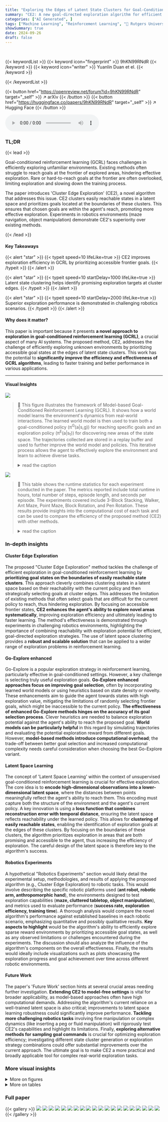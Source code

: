 ```yaml
---
title: "Exploring the Edges of Latent State Clusters for Goal-Conditioned Reinforcement Learning"
summary: "CE2: A new goal-directed exploration algorithm for efficient reinforcement learning in unknown environments, prioritizing accessible frontier goals via latent state clustering."
categories: ["AI Generated", ]
tags: ["Machine Learning", "Reinforcement Learning", "🏢 Rutgers University",]
showSummary: true
date: 2024-09-26
draft: false
---
```


<br>

{{< keywordList >}}
{{< keyword icon="fingerprint" >}} 9hKN99RNdR {{< /keyword >}}
{{< keyword icon="writer" >}} Yuanlin Duan et el. {{< /keyword >}}
 
{{< /keywordList >}}

{{< button href="https://openreview.net/forum?id=9hKN99RNdR" target="_self" >}}
↗ arXiv
{{< /button >}}
{{< button href="https://huggingface.co/papers/9hKN99RNdR" target="_self" >}}
↗ Hugging Face
{{< /button >}}



<audio controls>
    <source src="https://ai-paper-reviewer.com/9hKN99RNdR/podcast.wav" type="audio/wav">
    Your browser does not support the audio element.
</audio>


### TL;DR


{{< lead >}}

Goal-conditioned reinforcement learning (GCRL) faces challenges in efficiently exploring unfamiliar environments.  Existing methods often struggle to reach goals at the frontier of explored areas, hindering effective exploration.  Rare or hard-to-reach goals at the frontier are often overlooked, limiting exploration and slowing down the training process.

The paper introduces 'Cluster Edge Exploration' (CE2), a novel algorithm that addresses this issue. CE2 clusters easily reachable states in a latent space and prioritizes goals located at the boundaries of these clusters.  This ensures that chosen goals are within the agent's reach, promoting more effective exploration. Experiments in robotics environments (maze navigation, object manipulation) demonstrate CE2's superiority over existing methods.

{{< /lead >}}


#### Key Takeaways

{{< alert "star" >}}
{{< typeit speed=10 lifeLike=true >}} CE2 improves exploration efficiency in GCRL by prioritizing accessible frontier goals. {{< /typeit >}}
{{< /alert >}}

{{< alert "star" >}}
{{< typeit speed=10 startDelay=1000 lifeLike=true >}} Latent state clustering helps identify promising exploration targets at cluster edges. {{< /typeit >}}
{{< /alert >}}

{{< alert "star" >}}
{{< typeit speed=10 startDelay=2000 lifeLike=true >}} Superior exploration performance is demonstrated in challenging robotics scenarios. {{< /typeit >}}
{{< /alert >}}

#### Why does it matter?
This paper is important because it presents **a novel approach to exploration in goal-conditioned reinforcement learning (GCRL)**, a crucial aspect of many AI systems. The proposed method, CE2, addresses the challenge of efficiently exploring unknown environments by prioritizing accessible goal states at the edges of latent state clusters.  This work has the potential to **significantly improve the efficiency and effectiveness of GCRL algorithms**, leading to faster training and better performance in various applications.

------
#### Visual Insights



![](https://ai-paper-reviewer.com/9hKN99RNdR/figures_1_1.jpg)

> 🔼 This figure illustrates the framework of Model-based Goal-Conditioned Reinforcement Learning (GCRL).  It shows how a world model learns the environment's dynamics from real-world interactions. The learned world model is then used to train both a goal-conditioned policy (π<sup>G</sup>(a|s,g)) for reaching specific goals and an exploration policy (π<sup>E</sup>(a|s<sub>t</sub>)) for discovering new areas of the state space. The trajectories collected are stored in a replay buffer and used to further improve the world model and policies.  This iterative process allows the agent to effectively explore the environment and learn to achieve diverse tasks.
> <details>
> <summary>read the caption</summary>
> Figure 1: Model-based GCRL Framework
> </details>





![](https://ai-paper-reviewer.com/9hKN99RNdR/tables_4_1.jpg)

> 🔼 This table shows the runtime statistics for each experiment conducted in the paper.  The metrics reported include total runtime in hours, total number of steps, episode length, and seconds per episode.  The experiments covered include 3-Block Stacking, Walker, Ant Maze, Point Maze, Block Rotation, and Pen Rotation. These results provide insights into the computational cost of each task and can be used to compare the efficiency of the proposed method (CE2) with other methods.
> <details>
> <summary>read the caption</summary>
> Table 1: Runtimes per experiment.
> </details>





### In-depth insights


#### Cluster Edge Exploration
The proposed "Cluster Edge Exploration" method tackles the challenge of efficient exploration in goal-conditioned reinforcement learning by **prioritizing goal states on the boundaries of easily reachable state clusters**. This approach cleverly combines clustering states in a latent space based on their reachability with the current policy and then strategically selecting goals at cluster edges.  This addresses the limitation of existing methods that often select goals that are difficult for the current policy to reach, thus hindering exploration. By focusing on accessible frontier states, **CE2 enhances the agent's ability to explore novel areas systematically**, improving exploration efficiency and ultimately leading to faster learning. The method's effectiveness is demonstrated through experiments in challenging robotics environments, highlighting the importance of combining reachability with exploration potential for efficient, goal-directed exploration strategies. The use of latent space clustering provides a **robust and scalable solution** that can be applied to a wider range of exploration problems in reinforcement learning.

#### Go-Explore enhanced
Go-Explore is a popular exploration strategy in reinforcement learning, particularly effective in goal-conditioned settings.  However, a key challenge is selecting truly useful exploration goals.  **Go-Explore enhanced approaches focus on improving goal selection**, often by incorporating learned world models or using heuristics based on state density or novelty.  These enhancements aim to guide the agent towards states with high exploration value, mitigating the limitations of randomly selecting frontier goals, which might be inaccessible to the current policy.  **The effectiveness of enhanced Go-Explore methods hinges on the accuracy of its goal selection process**.  Clever heuristics are needed to balance exploration potential against the agent's ability to reach the proposed goal.   **World models can be particularly helpful** in this regard by simulating trajectories and evaluating the potential exploration reward from different goals.  However, **model-based methods introduce computational overhead**;  the trade-off between better goal selection and increased computational complexity needs careful consideration when choosing the best Go-Explore variant.

#### Latent Space Learning
The concept of 'Latent Space Learning' within the context of unsupervised goal-conditioned reinforcement learning is crucial for effective exploration.  The core idea is to **encode high-dimensional observations into a lower-dimensional latent space**, where the distances between points meaningfully reflect the agent's ability to reach them. This encoding must capture both the structure of the environment and the agent's current policy.  A key innovation is using a **loss function that combines reconstruction error with temporal distance**, ensuring the latent space reflects reachability under the learned policy.  This allows for **clustering of easily reachable states**, enabling the identification of exploration goals at the edges of these clusters.  By focusing on the boundaries of these clusters, the algorithm prioritizes exploration in areas that are both promising and accessible to the agent, thus increasing the efficiency of exploration.  The careful design of the latent space is therefore key to the algorithm's success.

#### Robotics Experiments
A hypothetical "Robotics Experiments" section would likely detail the experimental setup, methodologies, and results of applying the proposed algorithm (e.g., Cluster Edge Exploration) to robotic tasks.  This would involve describing the specific robotic platforms used (**ant robot, robotic arm, anthropomorphic hand**), the environments designed to test exploration capabilities (**maze, cluttered tabletop, object manipulation**), and metrics used to evaluate performance (**success rate, exploration efficiency, training time**).  A thorough analysis would compare the novel algorithm's performance against established baselines in each robotic scenario, emphasizing quantitative and possibly qualitative results.  **Key aspects to highlight** would be the algorithm's ability to efficiently explore sparse reward environments by prioritizing accessible goal states, as well as any observed limitations or challenges encountered during the experiments.  The discussion should also analyze the influence of the algorithm's components on the overall effectiveness.  Finally,  the results would ideally include visualizations such as plots showcasing the exploration progress and goal achievement over time across different robotic environments.

#### Future Work
The paper's 'Future Work' section hints at several crucial areas needing further investigation. **Extending CE2 to model-free settings** is vital for broader applicability, as model-based approaches often have high computational demands.  Addressing the algorithm's current reliance on a well-trained latent space is also critical; improvements to latent space learning robustness could significantly improve performance.  **Tackling more challenging robotics tasks** involving fine manipulation or complex dynamics (like inserting a peg or fluid manipulation) will rigorously test CE2's capabilities and highlight its limitations.  Finally, **exploring alternative methods for sampling goal commands** is crucial for optimizing exploration efficiency; investigating different state cluster generation or exploration strategy combinations could offer substantial improvements over the current approach.  The ultimate goal is to make CE2 a more practical and broadly applicable tool for complex real-world exploration tasks.


### More visual insights

<details>
<summary>More on figures
</summary>


![](https://ai-paper-reviewer.com/9hKN99RNdR/figures_5_1.jpg)

> 🔼 This figure shows six different simulated robotic environments used to evaluate the performance of the proposed Cluster Edge Exploration (CE2) algorithm.  These diverse environments test the algorithm's ability to explore effectively in various scenarios, ranging from simple navigation (Point Maze) to complex manipulation tasks (3-Block Stacking). Each environment presents unique challenges in terms of state space complexity, action space dimensionality, and reward sparsity, allowing for a comprehensive assessment of the algorithm's generalization capabilities.
> <details>
> <summary>read the caption</summary>
> Figure 2: We conduct experiments on 6 environments: Point Maze, Ant Maze, Walker, 3-Block Stacking, Block Rotation, Pen Rotation.
> </details>



![](https://ai-paper-reviewer.com/9hKN99RNdR/figures_6_1.jpg)

> 🔼 This figure displays the mean learning performance of CE2 and three baseline methods (PEG, MEGA, and a variant of CE2) across six different goal-conditioned reinforcement learning tasks.  The x-axis represents the number of steps, and the y-axis represents the success rate (averaged over 5 random seeds). The shaded regions indicate standard deviations.  The figure demonstrates CE2's superior performance in most tasks compared to the baselines, particularly in terms of speed and success rate.
> <details>
> <summary>read the caption</summary>
> Figure 3: Experiment results comparing CE2 with the baselines over 5 random seeds.
> </details>



![](https://ai-paper-reviewer.com/9hKN99RNdR/figures_6_2.jpg)

> 🔼 This figure compares the exploration strategies of three different algorithms: CE², MEGA, and PEG, within the Ant Maze environment.  Each algorithm selects goals to guide the agent's exploration, with the goals represented by red points on the maze map. The color gradient indicates the order in which states are visited during exploration, going from green (visited earlier) to yellow (visited later). The figure visually demonstrates how each algorithm approaches exploration differently, showing the distribution and selection of exploration goals.
> <details>
> <summary>read the caption</summary>
> Figure 4: Comparison of exploration goals (represented as red points) generated by CE², MEGA, and PEG in the Ant Maze environment.
> </details>



![](https://ai-paper-reviewer.com/9hKN99RNdR/figures_7_1.jpg)

> 🔼 This figure presents the learning performance of CE2 and three baseline methods (PEG, MEGA, and MEGA-wPEG) across six different goal-conditioned reinforcement learning tasks.  The y-axis represents the success rate (probability of the agent successfully reaching a goal), and the x-axis represents the number of steps taken. The shaded regions around the lines indicate the standard deviation across five runs with different random seeds. This visualization shows the comparative performance of the proposed CE2 algorithm and its baseline counterparts. Note that all six environments are for unsupervised GCRL settings.
> <details>
> <summary>read the caption</summary>
> Figure 3: Experiment results comparing CE2 with the baselines over 5 random seeds.
> </details>



![](https://ai-paper-reviewer.com/9hKN99RNdR/figures_7_2.jpg)

> 🔼 This figure visualizes how the state clusters learned by the CE2 algorithm evolve during the training process. Each color represents a different cluster, grouping states easily reachable from one another by the current policy. Red points represent the goals (states) selected by CE2 for exploration.  The figure shows that the exploration goals selected by CE2 are located at the boundaries of state clusters. The visualization helps to understand how the method effectively explores previously unseen state regions in the environment by moving to the boundaries of already-explored regions and building up the clusters over time.
> <details>
> <summary>read the caption</summary>
> Figure 6: Cluster evolution in CE2 as the training progresses. The red points means the goals picked by CE2 to explore and other points in different colors represent the clusters CE2 learned.
> </details>



![](https://ai-paper-reviewer.com/9hKN99RNdR/figures_8_1.jpg)

> 🔼 This figure displays the mean learning performance of different unsupervised GCRL methods (CE2, PEG, and MEGA) across six challenging robotics tasks.  The y-axis represents the success rate in achieving goals, averaged over five different random seeds. The x-axis shows the number of steps in the training process.  The figure showcases CE2's superior performance compared to the baselines in most tasks, indicating its effectiveness in improving goal-reaching efficiency by prioritizing accessible goals for exploration.
> <details>
> <summary>read the caption</summary>
> Figure 3: Experiment results comparing CE2 with the baselines over 5 random seeds.
> </details>



![](https://ai-paper-reviewer.com/9hKN99RNdR/figures_15_1.jpg)

> 🔼 This figure illustrates the key difference between the proposed CE2-G method and other conventional exploration methods. In CE2-G, the agent explores by targeting goal states located at the boundaries of latent state clusters. The clusters represent regions where the agent's current policy is familiar. In contrast, other exploration methods may select goal states randomly in less-explored areas of the state space, even if those states are not easily reachable by the current agent's policy.  The figure shows how CE2-G strategically selects goals along the boundaries of known regions, leading to more efficient and targeted exploration.
> <details>
> <summary>read the caption</summary>
> Figure 9: Illustration of differences between our mothod CE2-G and other exploration methods.
> </details>



![](https://ai-paper-reviewer.com/9hKN99RNdR/figures_22_1.jpg)

> 🔼 This figure compares the exploration performance of CE2 and PEG in the 3-Block Stacking environment after 1 million steps.  The x-axis represents the sum of the lengths of the sides of a triangle formed by connecting the centers of the three blocks, projected onto the x-y plane. The y-axis represents the sum of the z-coordinates (heights) of the three blocks.  The plot shows the distribution of visited states, with the color gradient indicating the recency of visits (green for older, yellow for more recent). Red points represent the evaluation goals.  The figure highlights that CE2 explores more effectively around the target goal region, while PEG's exploration is more dispersed.
> <details>
> <summary>read the caption</summary>
> Figure 10: Space explored by CE2 and PEG in the 3-Block Stacking environment at 1M steps. X-axis: the sum of the three sides of the triangle projected on the x-y plane by the three block-connected triangles. Y-axis: sum of heights (z-coordinates) of the three blocks. Red points: evaluation goals. Other points: observations of trajectories sampled in real environment. Color from green to yellow means to be sampled more recent.
> </details>



![](https://ai-paper-reviewer.com/9hKN99RNdR/figures_23_1.jpg)

> 🔼 This figure compares the exploration goals generated by three different algorithms: CE2, MEGA, and PEG, across various stages (10%, 20%, 30%, 40%, 60%) of the training process in the Ant Maze environment.  Each subplot shows the maze layout and the locations of the exploration goals (red points) generated by each algorithm at a specific training percentage.  The figure visually demonstrates the differences in exploration strategies, highlighting CE2's tendency to select goals near the frontiers of explored areas compared to MEGA and PEG, which often select goals further away from the currently known areas.
> <details>
> <summary>read the caption</summary>
> Figure 11: Comparison of exploration goals generated by CE2, MEGA and PEG
> </details>



![](https://ai-paper-reviewer.com/9hKN99RNdR/figures_23_2.jpg)

> 🔼 This figure presents the learning performance comparison of CE2 against other unsupervised GCRL methods (PEG and MEGA) across six different challenging robotics environments.  The success rate (y-axis) is plotted against the number of steps (x-axis).  The plots show the mean success rate with shaded regions representing the standard deviation across five random seeds for each method.  The results highlight CE2's superior performance in most environments, demonstrating its improved exploration and goal-reaching capabilities.
> <details>
> <summary>read the caption</summary>
> Figure 3: Experiment results comparing CE2 with the baselines over 5 random seeds.
> </details>



![](https://ai-paper-reviewer.com/9hKN99RNdR/figures_24_1.jpg)

> 🔼 This figure presents the experimental results comparing the performance of CE2 with several baseline methods across six different robotic tasks. Each subplot represents a specific task (Point Maze, Ant Maze, Walker, 3-Block Stacking, Block Rotation, Pen Rotation). The x-axis represents the number of steps, and the y-axis shows the success rate. The lines represent the average success rate over five different random seeds for each algorithm, while the shaded area depicts the standard deviation, showcasing the robustness of each method's performance. The figure visually demonstrates that CE2 generally outperforms the baseline methods (PEG and MEGA) in terms of both speed and success rate, particularly in more complex tasks such as 3-Block Stacking, Block Rotation and Pen Rotation.
> <details>
> <summary>read the caption</summary>
> Figure 3: Experiment results comparing CE2 with the baselines over 5 random seeds.
> </details>



![](https://ai-paper-reviewer.com/9hKN99RNdR/figures_25_1.jpg)

> 🔼 This figure presents the results of ablation studies conducted to assess the impact of varying the number of clusters (10, 30, 50) used in the CE2 algorithm on the success rate of goal-reaching tasks across different environments. Each subfigure corresponds to a specific environment: (a) 3-Block Stacking, (b) Ant Maze, (c) Point Maze, (d) Block Rotation, (e) Pen Rotation, and (f) Walker. The x-axis represents the number of steps taken, while the y-axis shows the success rate.  The results indicate that CE2's performance is relatively insensitive to the choice of cluster number within the tested range, suggesting robustness of the approach.
> <details>
> <summary>read the caption</summary>
> Figure 14: Ablation Study with Different Cluster Number.
> </details>



</details>




<details>
<summary>More on tables
</summary>


![](https://ai-paper-reviewer.com/9hKN99RNdR/tables_4_2.jpg)
> 🔼 This table presents the runtime statistics for each experiment conducted in the study.  The experiments were performed on an Nvidia A100 GPU with approximately 5GB of memory. The table shows the total runtime in hours, total number of steps, episode length, and seconds per episode for six different environments: 3-Block Stacking, Walker, Ant Maze, Point Maze, Block Rotation, and Pen Rotation.  The table highlights the computational cost associated with each experiment, illustrating the time efficiency (or inefficiency) of the different experimental settings.
> <details>
> <summary>read the caption</summary>
> Table 1: Runtimes per experiment.
> </details>

![](https://ai-paper-reviewer.com/9hKN99RNdR/tables_5_1.jpg)
> 🔼 This table presents the computational cost of the proposed CE2 algorithm and baselines across six different reinforcement learning environments.  It shows the total runtime in hours, the total number of steps taken, the length of each episode in steps, and the average time spent per episode in seconds. The table provides insights into the computational efficiency of the different methods, enabling a comparison of their resource requirements.
> <details>
> <summary>read the caption</summary>
> Table 1: Runtimes per experiment.
> </details>

![](https://ai-paper-reviewer.com/9hKN99RNdR/tables_18_1.jpg)
> 🔼 This table presents the runtime statistics for each experiment conducted in the paper.  It breaks down the total runtime in hours, the total number of steps taken, the episode length (number of steps per episode), and the time taken per episode in seconds. The experiments covered include 3-Block Stacking, Walker, Ant Maze, Point Maze, Block Rotation, and Pen Rotation. The data provides insights into the computational cost and efficiency of each experimental task.
> <details>
> <summary>read the caption</summary>
> Table 1: Runtimes per experiment.
> </details>

![](https://ai-paper-reviewer.com/9hKN99RNdR/tables_18_2.jpg)
> 🔼 This table shows the runtime statistics for each of the six experiments conducted in the paper.  It provides the total runtime in hours, the total number of steps taken during the experiment, the episode length, and the average number of seconds it took to complete a single episode for each experiment. The experiments are: 3-Block Stacking, Walker, Ant Maze, Point Maze, Block Rotation, and Pen Rotation.
> <details>
> <summary>read the caption</summary>
> Table 1: Runtimes per experiment.
> </details>

![](https://ai-paper-reviewer.com/9hKN99RNdR/tables_18_3.jpg)
> 🔼 This table presents the runtime statistics for each experiment conducted in the study. It shows the total runtime in hours, the total number of steps taken, the episode length, and the number of seconds per episode for six different environments: 3-Block Stacking, Walker, Ant Maze, Point Maze, Block Rotation, and Pen Rotation.  These statistics provide insights into the computational cost and efficiency of the experiments.
> <details>
> <summary>read the caption</summary>
> Table 1: Runtimes per experiment.
> </details>

![](https://ai-paper-reviewer.com/9hKN99RNdR/tables_18_4.jpg)
> 🔼 This table shows the runtime statistics for each experiment conducted in the paper, broken down by environment.  It includes the total runtime in hours, the total number of steps taken, the episode length, and the average number of seconds per episode.  This data provides insights into the computational cost and efficiency of the proposed CE2 algorithm compared to baseline methods.
> <details>
> <summary>read the caption</summary>
> Table 1: Runtimes per experiment.
> </details>

![](https://ai-paper-reviewer.com/9hKN99RNdR/tables_19_1.jpg)
> 🔼 This table presents the runtime statistics for each experiment conducted in the paper.  It details the total runtime in hours, the total number of steps taken during each experiment, the length of each episode, and the average number of seconds required per episode for six different environments: 3-Block Stacking, Walker, Ant Maze, Point Maze, Block Rotation, and Pen Rotation.  This information allows readers to gauge the computational cost and efficiency of the experiments performed.
> <details>
> <summary>read the caption</summary>
> Table 1: Runtimes per experiment.
> </details>

![](https://ai-paper-reviewer.com/9hKN99RNdR/tables_19_2.jpg)
> 🔼 This table presents the runtime statistics for each experiment conducted in the paper, broken down by environment.  It shows the total runtime in hours, the total number of steps simulated, the episode length, and the average seconds per episode.  The data provides insights into the computational cost of the proposed method and baselines across different task complexities.
> <details>
> <summary>read the caption</summary>
> Table 1: Runtimes per experiment.
> </details>

![](https://ai-paper-reviewer.com/9hKN99RNdR/tables_19_3.jpg)
> 🔼 This table presents the runtime statistics for each experiment conducted in the paper, broken down by environment.  It shows the total runtime in hours, the total number of steps, the episode length, and the average seconds per episode. These metrics provide a quantitative assessment of the computational demands of the different experimental tasks.
> <details>
> <summary>read the caption</summary>
> Table 1: Runtimes per experiment.
> </details>

![](https://ai-paper-reviewer.com/9hKN99RNdR/tables_20_1.jpg)
> 🔼 This table presents the computational cost of the proposed CE2 algorithm and its variants across different robotic environments.  It shows the total runtime in hours, the total number of steps, the length of each episode, and the average time (in seconds) spent per episode for each environment. This provides a measure of the computational efficiency of the algorithm across various tasks of varying complexity.
> <details>
> <summary>read the caption</summary>
> Table 1: Runtimes per experiment.
> </details>

![](https://ai-paper-reviewer.com/9hKN99RNdR/tables_20_2.jpg)
> 🔼 This table shows the runtime statistics for each experiment conducted in the paper.  The experiments were performed on an Nvidia A100 GPU with approximately 5GB of memory. The table lists the total runtime in hours, the total number of steps, the episode length (in timesteps), and the average time (in seconds) required to complete a single episode for each of the six environments (3-Block Stacking, Walker, Ant Maze, Point Maze, Block Rotation, Pen Rotation).  The runtime data provides insights into the computational cost and efficiency of the different experiments.
> <details>
> <summary>read the caption</summary>
> Table 1: Runtimes per experiment.
> </details>

![](https://ai-paper-reviewer.com/9hKN99RNdR/tables_21_1.jpg)
> 🔼 This table presents the computational cost of the experiments conducted in the paper.  For each of the six environments (3-Block Stacking, Walker, Ant Maze, Point Maze, Block Rotation, Pen Rotation), it shows the total runtime in hours, the total number of steps taken, the episode length in steps, and the time taken per episode in seconds.  This helps to give an understanding of the resource requirements of the experiments and to compare the relative computational costs of the different environments.
> <details>
> <summary>read the caption</summary>
> Table 1: Runtimes per experiment.
> </details>

![](https://ai-paper-reviewer.com/9hKN99RNdR/tables_21_2.jpg)
> 🔼 This table presents a comparison of the computation time required by three different methods (CE², PEG, and MEGA) to optimize goal states for launching the Go-Explore procedure in the 3-Block Stacking environment.  The time is measured in seconds per episode.
> <details>
> <summary>read the caption</summary>
> Table 2: Computation time needed to optimize goal states
> </details>

</details>




### Full paper

{{< gallery >}}
<img src="https://ai-paper-reviewer.com/9hKN99RNdR/1.png" class="grid-w50 md:grid-w33 xl:grid-w25" />
<img src="https://ai-paper-reviewer.com/9hKN99RNdR/2.png" class="grid-w50 md:grid-w33 xl:grid-w25" />
<img src="https://ai-paper-reviewer.com/9hKN99RNdR/3.png" class="grid-w50 md:grid-w33 xl:grid-w25" />
<img src="https://ai-paper-reviewer.com/9hKN99RNdR/4.png" class="grid-w50 md:grid-w33 xl:grid-w25" />
<img src="https://ai-paper-reviewer.com/9hKN99RNdR/5.png" class="grid-w50 md:grid-w33 xl:grid-w25" />
<img src="https://ai-paper-reviewer.com/9hKN99RNdR/6.png" class="grid-w50 md:grid-w33 xl:grid-w25" />
<img src="https://ai-paper-reviewer.com/9hKN99RNdR/7.png" class="grid-w50 md:grid-w33 xl:grid-w25" />
<img src="https://ai-paper-reviewer.com/9hKN99RNdR/8.png" class="grid-w50 md:grid-w33 xl:grid-w25" />
<img src="https://ai-paper-reviewer.com/9hKN99RNdR/9.png" class="grid-w50 md:grid-w33 xl:grid-w25" />
<img src="https://ai-paper-reviewer.com/9hKN99RNdR/10.png" class="grid-w50 md:grid-w33 xl:grid-w25" />
<img src="https://ai-paper-reviewer.com/9hKN99RNdR/11.png" class="grid-w50 md:grid-w33 xl:grid-w25" />
<img src="https://ai-paper-reviewer.com/9hKN99RNdR/12.png" class="grid-w50 md:grid-w33 xl:grid-w25" />
<img src="https://ai-paper-reviewer.com/9hKN99RNdR/13.png" class="grid-w50 md:grid-w33 xl:grid-w25" />
<img src="https://ai-paper-reviewer.com/9hKN99RNdR/14.png" class="grid-w50 md:grid-w33 xl:grid-w25" />
<img src="https://ai-paper-reviewer.com/9hKN99RNdR/15.png" class="grid-w50 md:grid-w33 xl:grid-w25" />
<img src="https://ai-paper-reviewer.com/9hKN99RNdR/16.png" class="grid-w50 md:grid-w33 xl:grid-w25" />
<img src="https://ai-paper-reviewer.com/9hKN99RNdR/17.png" class="grid-w50 md:grid-w33 xl:grid-w25" />
<img src="https://ai-paper-reviewer.com/9hKN99RNdR/18.png" class="grid-w50 md:grid-w33 xl:grid-w25" />
<img src="https://ai-paper-reviewer.com/9hKN99RNdR/19.png" class="grid-w50 md:grid-w33 xl:grid-w25" />
<img src="https://ai-paper-reviewer.com/9hKN99RNdR/20.png" class="grid-w50 md:grid-w33 xl:grid-w25" />
{{< /gallery >}}